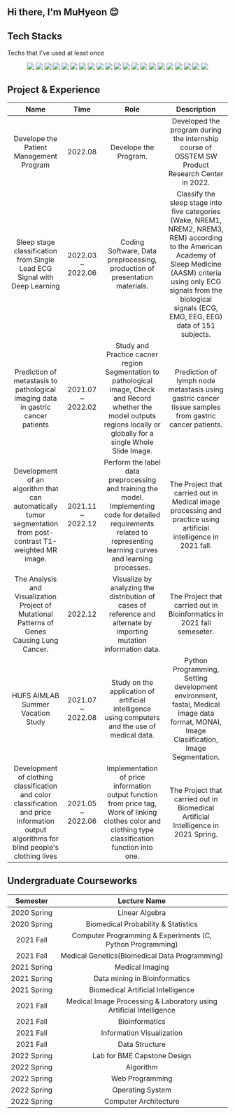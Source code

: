 ## Hi there, I'm MuHyeon 😊
<div><h2>Tech Stacks</h2></div>
<p>Techs that I've used at least once</p>
<div align=center>
  <img src="https://img.shields.io/badge/Python-3776AB?style=flat-square&logo=python&logoColor=white"> 
  <img src="https://img.shields.io/badge/C-A8B9CC?style=flat-square&logo=C&logoColor=white">
  <img src="https://img.shields.io/badge/C++-00599C?style=flat-square&logo=c%2B%2B&logoColor=white">
  <img src="https://img.shields.io/badge/java-007396?style=flat-square&logo=java&logoColor=white">
  
  <img src="https://img.shields.io/badge/HTML5-E34F26?style=flat-square&logo=html5&logoColor=white"> 
  <img src="https://img.shields.io/badge/CSS-1572B6?style=flat-square&logo=css3&logoColor=white"> 
  <img src="https://img.shields.io/badge/JavaScript-F7DF1E?style=flat-square&logo=javascript&logoColor=black"> 


  

  <img src="https://img.shields.io/badge/MySQL-4479A1?style=flat-square&logo=mysql&logoColor=white"> 
  <img src="https://img.shields.io/badge/SQLite-003B57?style=flat-square&logo=SQLite&logoColor=white">
  <img src="https://img.shields.io/badge/PHP-777BB4?style=flat-square&logo=PHP&logoColor=white">

  <img src="https://img.shields.io/badge/Linux-FCC624?style=flat-square&logo=linux&logoColor=black"> 

  
  <img src="https://img.shields.io/badge/GitHub-181717?style=flat-square&logo=github&logoColor=white">
  <img src="https://img.shields.io/badge/Git-F05032?style=flat-square&logo=git&logoColor=white">
  <img src="https://img.shields.io/badge/R-276DC3?style=flat-square&logo=R&logoColor=white">
  <img src="https://img.shields.io/badge/Perl-39457E?style=flat-square&logo=Perl&logoColor=white">
  <img src="https://img.shields.io/badge/Pytorch-EE4C2C?style=flat-square&logo=Pytorch&logoColor=white">
  <img src="https://img.shields.io/badge/TensorFlow-FF6F00?style=flat-square&logo=TensorFlow&logoColor=white">
  <img src="https://img.shields.io/badge/Keras-D00000?style=flat-square&logo=Keras&logoColor=white">
  <img src="https://img.shields.io/badge/Pandas-150458?style=flat-square&logo=pandas&logoColor=white">
  <img src="https://img.shields.io/badge/Ubuntu-E95420?style=flat-square&logo=Ubuntu&logoColor=white">
  <img src="https://img.shields.io/badge/Qt-41CD52?style=flat-square&logo=Qt&logoColor=white">
  <!--<img src="https://img.shields.io/badge/Arduino-00979D?style=flat-square&logo=Arduino&logoColor=white">-->
  
  <br>
</div>


## Project & Experience
|Name|Time|Role|Description|
|:------------:|:------------:|:--------------------------------:|:--------------------------------:|
|Develope the Patient Management Program|2022.08|Develope the Program.|Developed the program during the internship course of OSSTEM SW Product Research Center in 2022.|
|Sleep stage classification from Single Lead ECG Signal with Deep Learning|2022.03 ~ 2022.06|Coding Software, Data preprocessing, production of presentation materials.|Classify the sleep stage into five categories (Wake, NREM1, NREM2, NREM3, REM) according to the American Academy of Sleep Medicine (AASM) criteria using only ECG signals from the biological signals (ECG, EMG, EEG, EEG) data of 151 subjects.|
|Prediction of metastasis to pathological imaging data in gastric cancer patients|2021.07 ~ 2022.02|Study and Practice cacner region Segmentation to pathological image, Check and Record whether the model outputs regions locally or globally for a single Whole Slide Image.|Prediction of lymph node metastasis using gastric cancer tissue samples from gastric cancer patients.|
|Development of an algorithm that can automatically tumor segmentation from post-contrast T1-weighted MR image.|2021.11 ~ 2022.12|Perform the label data preprocessing and training the model. Implementing code for detailed requirements related to representing learning curves and learning processes.|The Project that carried out in Medical image processing and practice using artificial intelligence in 2021 fall.|
|The Analysis and Visualization Project of Mutational Patterns of Genes Causing Lung Cancer.|2022.12|Visualize by analyzing the distribution of cases of reference and alternate by importing mutation information data.|The Project that carried out in Bioinformatics in 2021 fall semeseter.|
|HUFS AIMLAB Summer Vacation Study|2021.07 ~ 2022.08|Study on the application of artificial intelligence using computers and the use of medical data.|Python Programming, Setting development environment, fastai, Medical image data format, MONAI, Image Clasiification, Image Segmentation. |
|Development of clothing classification and color classification and price information output algorithms for blind people's clothing lives|2021.05 ~ 2022.06|Implementation of price information output function from price tag, Work of linking clothes color and clothing type classification function into one.|The Project that carried out in Biomedical Artificial Intelligence in 2021 Spring.|


## Undergraduate Courseworks
<!-- <div align=center><h1>Undergraduate Courseworks</h1></div> -->
<div align=center>

|Semester|Lecture Name|
|:--------------------------:|:-----------------------------------------:|
|2020&nbsp;Spring |Linear Algebra|
|2020&nbsp;Spring |Biomedical Probability & Statistics|
|2021&nbsp;Fall |Computer Programming & Experiments (C, Python Programming)|
|2021&nbsp;Fall |Medical Genetics(Biomedical Data Programming)|
|2021&nbsp;Spring |Medical Imaging|
|2021&nbsp;Spring |Data mining in Bioinformatics|
|2021&nbsp;Spring |Biomedical Artificial Intelligence|
|2021&nbsp;Fall |Medical Image Processing & Laboratory using Artificial Intelligence|
|2021&nbsp;Fall |Bioinformatics|
|2021&nbsp;Fall |Information Visualization|
|2021&nbsp;Fall |Data Structure|
|2022&nbsp;Spring |Lab for BME Capstone Design|
|2022&nbsp;Spring |Algorithm|
|2022&nbsp;Spring |Web Programming|
|2022&nbsp;Spring |Operating System|
|2022&nbsp;Spring |Computer Architecture|
</div>


<!-- C, Perl, SQLite, PHP, MySql, Pytorch, Tesorflow, Keras, MONAI, UBUNTU, CSS3, R,
  <img src="https://img.shields.io/badge/R-276DC3?style=flat-square&logo=R&logoColor=white"/></a>&nbsp 
  <img src="https://img.shields.io/badge/Qt-41CD52?style=for-the-badge&logo=Qt&logoColor=white">
  <img src="https://img.shields.io/badge/쓰고자하는_텍스트-컬러코드?style=flat-square&logo=simpleicons에서_아이콘이름&logoColor=white"/></a>&nbsp  
-->
<!--
**MuHyeonSon/MuHyeonSon** is a ✨ _special_ ✨ repository because its `README.md` (this file) appears on your GitHub profile.

Here are some ideas to get you started:

- 🔭 I’m currently working on ...
- 🌱 I’m currently learning ...
- 👯 I’m looking to collaborate on ...
- 🤔 I’m looking for help with ...
- 💬 Ask me about ...
- 📫 How to reach me: ...
- 😄 Pronouns: ...
- ⚡ Fun fact: ...
-->


<!--
## Undergraduate Courseworks
|Semester|Lecture Name|Lecture Name in English|
|:------------:|:---------------:|:--------------------------------:|
|2020&nbsp;Spring |선형대수|Linear Algebra|
|2020&nbsp;Spring |바이오확률통계|Biomedical Probability & Statistics|
|2021&nbsp;Fall |컴퓨터프로그래밍및실습(C, Python Programming)|Computer Programming & Experiments|
|2021&nbsp;Fall |의학유전학(의생명데이터프로그래밍)|Medical Genetics(Biomedical Data Programming)|
|2021&nbsp;Spring |의료영상학|Medical Imaging|
|2021&nbsp;Spring |생명정보학을위한데이터마이닝|Data mining in Bioinformatics|
|2021&nbsp;Spring |바이오메디컬인공지능|Biomedical Artificial Intelligence|
|2021&nbsp;Fall |인공지능을이용한의료영상처리및실습|Medical Image Processing & Laboratory using Artificial Intelligence|
|2021&nbsp;Fall |의생명정보학|Bioinformatics|
|2021&nbsp;Fall |정보시각화|Information Visualization|
|2021&nbsp;Fall |자료구조|Data Structure|
|2022&nbsp;Spring |BME캡스톤디자인실습|Lab for BME Capstone Design|
|2022&nbsp;Spring |Algorithm|Algorithm|
|2022&nbsp;Spring |웹프로그래밍|Web Programming|
|2022&nbsp;Spring |운영체제|Operating System|
|2022&nbsp;Spring |컴퓨터구조|Computer Architecture|
-->
